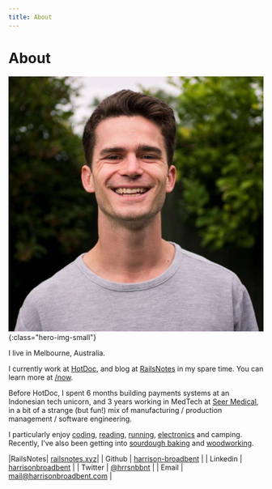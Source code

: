 ```yaml
---
title: About
---
```


# About

![photo-of-harrison](images/profile.jpg){:class="hero-img-small"}

I live in Melbourne, Australia.

I currently work at [HotDoc](https://hotdoc.com.au), and blog at [RailsNotes](https://railsnotes.xyz) in my spare time. You can learn more at [/now](/now.html).

Before HotDoc, I spent 6 months building payments systems at an Indonesian tech unicorn, and 3 years working in MedTech at [Seer Medical](https://seermedical.com), in a bit of a strange (but fun!) mix of manufacturing / production management / software engineering.

I particularly enjoy [coding](software), [reading](reading), [running](running), [electronics](electronics) and camping. Recently, I've also been getting into [sourdough baking](sourdough) and [woodworking](woodworking).

|RailsNotes| [railsnotes.xyz](https://railsnotes.xyz)|
| Github | [harrison-broadbent](https://github.com/harrison-broadbent) |
| Linkedin | [harrisonbroadbent](https://au.linkedin.com/in/harrisonbroadbent) |
| Twitter | [@hrrsnbbnt](https://twitter.com/hrrsnbbnt) |
| Email | [mail@harrisonbroadbent.com](mailto:mail@harrisonbroadbent.com) |
